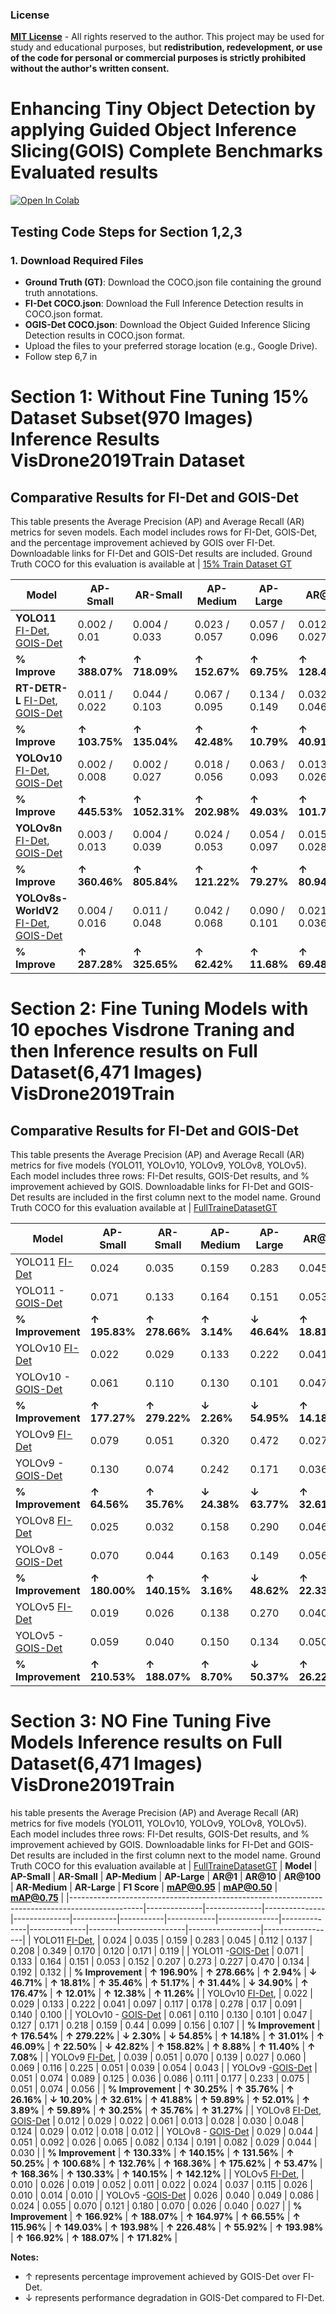 ### License

[**MIT License**](LICENSE) - All rights reserved to the author. This project may be used for study and educational purposes, but **redistribution, redevelopment, or use of the code for personal or commercial purposes is strictly prohibited without the author's written consent.**

# Enhancing Tiny Object Detection by applying Guided Object Inference Slicing(GOIS) Complete Benchmarks Evaluated results
 [![Open In Colab](https://colab.research.google.com/assets/colab-badge.svg)](Guided_Object_Inference_Slicing_Prediction_Vs_Full_Image_Prediction_Evaluation.ipynb)

## Testing Code Steps for Section 1,2,3

### 1. **Download Required Files**
- **Ground Truth (GT)**: Download the COCO.json file containing the ground truth annotations.
- **FI-Det COCO.json**: Download the Full Inference Detection results in COCO.json format.
- **OGIS-Det COCO.json**: Download the Object Guided Inference Slicing Detection results in COCO.json format.
- Upload the files to your preferred storage location (e.g., Google Drive).
- Follow step 6,7 in 
# Section 1: Without Fine Tuning 15% Dataset Subset(970 Images) Inference Results VisDrone2019Train Dataset

## Comparative Results for FI-Det and GOIS-Det
This table presents the Average Precision (AP) and Average Recall (AR) metrics for seven models. Each model includes rows for FI-Det, GOIS-Det, and the percentage improvement achieved by GOIS over FI-Det. Downloadable links for FI-Det and GOIS-Det results are included. Ground Truth COCO for this evaluation is available at | [15% Train Dataset GT](https://github.com/MMUZAMMUL/TinyObjectDetectionGOIS-Benchmarks/blob/main/Ground_Trouth-COCO.json)

| **Model** | **AP-Small** | **AR-Small** | **AP-Medium** | **AP-Large** | **AR@1** | **AR@10** | **AR@100** | **AR-Medium** | **AR-Large** | **mAP@0.95** | **mAP@0.50** | **mAP@0.75** |
|----------------|---------------|--------------|----------------|---------------|----------|-----------|------------|---------------|--------------|-------------------|--------------|--------------|
| **YOLO11** [FI-Det](https://github.com/MMUZAMMUL/Small-Object-Detection-Benchmarks-Full_ImageVsGOIS/releases/download/yolo11/FI_yolo11n.json), [GOIS-Det](https://github.com/MMUZAMMUL/Small-Object-Detection-Benchmarks-Full_ImageVsGOIS/releases/download/GOIS-YOLO11/GOIS_yolo11n.json) | 0.002 / 0.01 | 0.004 / 0.033 | 0.023 / 0.057 | 0.057 / 0.096 | 0.012 / 0.027 | 0.027 / 0.068 | 0.029 / 0.087 | 0.049 / 0.14 | 0.109 / 0.193 | 0.012 / 0.033 | 0.018 / 0.051 | 0.013 / 0.034 |
| **% Improve** | **↑ 388.07%** | **↑ 718.09%** | **↑ 152.67%** | **↑ 69.75%** | **↑ 128.48%** | **↑ 154.67%** | **↑ 194.56%** | **↑ 188.51%** | **↑ 77.16%** | **↑ 164.89%** | **↑ 183.25%** | **↑ 160.64%** |
| **RT-DETR-L** [FI-Det](https://github.com/MMUZAMMUL/Small-Object-Detection-Benchmarks-Full_ImageVsGOIS/releases/download/RT-DETRv1/FI_rtder-l.json), [GOIS-Det](https://github.com/MMUZAMMUL/Small-Object-Detection-Benchmarks-Full_ImageVsGOIS/releases/download/GOIS-RT/GOIS_rtdetr-l.json) | 0.011 / 0.022 | 0.044 / 0.103 | 0.067 / 0.095 | 0.134 / 0.149 | 0.032 / 0.046 | 0.081 / 0.116 | 0.101 / 0.171 | 0.144 / 0.225 | 0.245 / 0.273 | 0.043 / 0.061 | 0.067 / 0.094 | 0.044 / 0.063 |
| **% Improve** | **↑ 103.75%** | **↑ 135.04%** | **↑ 42.48%** | **↑ 10.79%** | **↑ 40.91%** | **↑ 42.27%** | **↑ 68.99%** | **↑ 55.97%** | **↑ 11.44%** | **↑ 41.08%** | **↑ 39.79%** | **↑ 43.49%** |
| **YOLOv10** [FI-Det](https://github.com/MMUZAMMUL/Small-Object-Detection-Benchmarks-Full_ImageVsGOIS/releases/download/yolov10-v1/FI_yolov10n.json), [GOIS-Det](https://github.com/MMUZAMMUL/Small-Object-Detection-Benchmarks-Full_ImageVsGOIS/releases/download/GOIS-Yolo10/GOIS_yolov10n.json) | 0.002 / 0.008 | 0.002 / 0.027 | 0.018 / 0.056 | 0.063 / 0.093 | 0.013 / 0.026 | 0.025 / 0.061 | 0.027 / 0.076 | 0.038 / 0.125 | 0.118 / 0.185 | 0.012 / 0.031 | 0.017 / 0.048 | 0.013 / 0.033 |
| **% Improve** | **↑ 445.53%** | **↑ 1052.31%** | **↑ 202.98%** | **↑ 49.03%** | **↑ 101.74%** | **↑ 141.36%** | **↑ 182.78%** | **↑ 231.55%** | **↑ 56.42%** | **↑ 155.67%** | **↑ 181.62%** | **↑ 158.41%** |
| **YOLOv8n** [FI-Det](https://github.com/MMUZAMMUL/Small-Object-Detection-Benchmarks-Full_ImageVsGOIS/releases/download/Yolov8-v1/FI_yolov8n.json), [GOIS-Det](https://github.com/MMUZAMMUL/Small-Object-Detection-Benchmarks-Full_ImageVsGOIS/releases/download/GOIS-YOLO8/GOIS_yolov8n.json) | 0.003 / 0.013 | 0.004 / 0.039 | 0.024 / 0.053 | 0.054 / 0.097 | 0.015 / 0.028 | 0.029 / 0.067 | 0.032 / 0.084 | 0.05 / 0.134 | 0.122 / 0.193 | 0.014 / 0.03 | 0.02 / 0.047 | 0.014 / 0.032 |
| **% Improve** | **↑ 360.46%** | **↑ 805.84%** | **↑ 121.22%** | **↑ 79.27%** | **↑ 80.94%** | **↑ 128.38%** | **↑ 159.81%** | **↑ 167.54%** | **↑ 58.05%** | **↑ 120.03%** | **↑ 138.30%** | **↑ 133.27%** |
| **YOLOv8s-WorldV2** [FI-Det](https://github.com/MMUZAMMUL/Small-Object-Detection-Benchmarks-Full_ImageVsGOIS/releases/download/yolo8world-v1/FI_yolov8s-worldv2.json), [GOIS-Det](https://github.com/MMUZAMMUL/Small-Object-Detection-Benchmarks-Full_ImageVsGOIS/releases/download/GOIS-YOLOWORLD/GOIS_yolov8s-worldv2.json) | 0.004 / 0.016 | 0.011 / 0.048 | 0.042 / 0.068 | 0.090 / 0.101 | 0.021 / 0.036 | 0.042 / 0.084 | 0.046 / 0.103 | 0.075 / 0.159 | 0.179 / 0.197 | 0.023 / 0.040 | 0.034 / 0.060 | 0.023 / 0.043 |
| **% Improve** | **↑ 287.28%** | **↑ 325.65%** | **↑ 62.42%** | **↑ 11.68%** | **↑ 69.48%** | **↑ 100.75%** | **↑ 125.29%** | **↑ 112.30%** | **↑ 10.25%** | **↑ 77.07%** | **↑ 73.88%** | **↑ 87.13%** |


# Section 2: Fine Tuning Models with 10 epoches Visdrone Traning and then Inference results  on  Full Dataset(6,471 Images) VisDrone2019Train 

## Comparative Results for FI-Det and GOIS-Det
This table presents the Average Precision (AP) and Average Recall (AR) metrics for five models (YOLO11, YOLOv10, YOLOv9, YOLOv8, YOLOv5). Each model includes three rows: FI-Det results, GOIS-Det results, and % improvement achieved by GOIS. Downloadable links for FI-Det and GOIS-Det results are included in the first column next to the model name. Ground Truth COCO for this evaluation available at | [FullTraineDatasetGT](https://github.com/MMUZAMMUL/TinyObjectDetectionGOIS-Benchmarks/releases/download/Full-VisdroneTrain-COCO-GT/ground_truth_coco.json)

| **Model**                                                                                      | **AP-Small**        | **AR-Small**        | **AP-Medium**       | **AP-Large**        | **AR@1**           | **AR@10**          | **AR@100**         | **AR-Medium**       | **AR-Large**       | **F1 Score**       | **mAP@0.95** | **mAP@0.50** | **mAP@0.75** |
|------------------------------------------------------------------------------------------------|---------------------|---------------------|---------------------|---------------------|--------------------|--------------------|--------------------|--------------------|--------------------|--------------------|----------------------|------------------|------------------|
| YOLO11 [FI-Det](https://github.com/MMUZAMMUL/TinyObjectDetectionGOIS-Benchmarks/releases/download/FT-YOLOv11-FI/Yolo11n_predictions_coco.json)  | 0.024 | 0.035 | 0.159 | 0.283 | 0.045 | 0.112 | 0.137 | 0.208 | 0.349 | 0.170 | 0.120 | 0.171 | 0.119 |
| YOLO11 - [GOIS-Det](https://github.com/MMUZAMMUL/TinyObjectDetectionGOIS-Benchmarks/releases/download/FT-YOLOv11-GOIS/Yolo11n-gois_predictions_coco.json) | 0.071 | 0.133 | 0.164 | 0.151 | 0.053 | 0.152 | 0.207 | 0.273 | 0.227 | 0.470 | 0.134 | 0.192 | 0.132 |
| **% Improvement**                                                                              | **↑ 195.83%** | **↑ 278.66%** | **↑ 3.14%** | **↓ 46.64%** | **↑ 18.81%** | **↑ 35.46%** | **↑ 51.17%** | **↑ 31.44%** | **↓ 34.90%** | **↑ 176.47%** | **↑ 11.67%** | **↑ 12.87%** | **↑ 10.92%** |
| YOLOv10 [FI-Det](https://github.com/MMUZAMMUL/TinyObjectDetectionGOIS-Benchmarks/releases/download/FT-YOLOv10-FI/Yolo10-full_predictions_coco.json) | 0.022 | 0.029 | 0.133 | 0.222 | 0.041 | 0.097 | 0.117 | 0.178 | 0.278 | 0.17 | 0.091 | 0.140 | 0.100 |
| YOLOv10 - [GOIS-Det](https://github.com/MMUZAMMUL/TinyObjectDetectionGOIS-Benchmarks/releases/download/FT-YOLOv10-GOIS/Yolo10-gois_predictions_coco.json) | 0.061 | 0.110 | 0.130 | 0.101 | 0.047 | 0.127 | 0.171 | 0.218 | 0.159 | 0.44 | 0.099 | 0.156 | 0.107 |
| **% Improvement**                                                                              | **↑ 177.27%** | **↑ 279.22%** | **↓ 2.26%** | **↓ 54.95%** | **↑ 14.18%** | **↑ 31.01%** | **↑ 46.09%** | **↑ 22.50%** | **↓ 42.82%** | **↑ 158.82%** | **↑ 8.79%** | **↑ 11.43%** | **↑ 7.00%** |
| YOLOv9 [FI-Det](https://github.com/MMUZAMMUL/TinyObjectDetectionGOIS-Benchmarks/releases/download/FT-YOLOv9-FI/Yolo9-full_predictions_coco.json) | 0.079 | 0.051 | 0.320 | 0.472 | 0.027 | 0.060 | 0.069 | 0.116 | 0.225 | 0.051 | 0.039 | 0.054 | 0.043 |
| YOLOv9 - [GOIS-Det](https://github.com/MMUZAMMUL/TinyObjectDetectionGOIS-Benchmarks/releases/download/FT-YOLOv9-GOIS/Yolo9-gois_predictions_coco.json) | 0.130 | 0.074 | 0.242 | 0.171 | 0.036 | 0.086 | 0.111 | 0.177 | 0.233 | 0.075 | 0.051 | 0.074 | 0.056 |
| **% Improvement**                                                                              | **↑ 64.56%** | **↑ 35.76%** | **↓ 24.38%** | **↓ 63.77%** | **↑ 32.61%** | **↑ 41.88%** | **↑ 59.89%** | **↑ 52.01%** | **↑ 3.89%** | **↑ 59.89%** | **↓ 11.79%** | **↓ 8.39%** | **↓ 14.22%** |
| YOLOv8 [FI-Det](https://github.com/MMUZAMMUL/TinyObjectDetectionGOIS-Benchmarks/releases/download/FT-YOLOv8-FI/Yolo8-full_predictions_coco.json) | 0.025 | 0.032 | 0.158 | 0.290 | 0.046 | 0.113 | 0.136 | 0.209 | 0.365 | 0.17 | 0.108 | 0.168 | 0.118 |
| YOLOv8 - [GOIS-Det](https://github.com/MMUZAMMUL/TinyObjectDetectionGOIS-Benchmarks/releases/download/FT-YOLOv8-GOIS/Yolo8-gois_predictions_coco.json) | 0.070 | 0.044 | 0.163 | 0.149 | 0.056 | 0.158 | 0.211 | 0.281 | 0.220 | 0.082 | 0.121 | 0.193 | 0.130 |
| **% Improvement**                                                                              | **↑ 180.00%** | **↑ 140.15%** | **↑ 3.16%** | **↓ 48.62%** | **↑ 22.33%** | **↑ 40.05%** | **↑ 55.92%** | **↑ 34.65%** | **↓ 39.72%** | **↑ 168.36%** | **↑ 12.04%** | **↑ 14.88%** | **↑ 10.17%** |
| YOLOv5 [FI-Det](https://github.com/MMUZAMMUL/TinyObjectDetectionGOIS-Benchmarks/releases/download/FT-YOLOv5-FI/Yolo5-full_predictions_coco.json) | 0.019 | 0.026 | 0.138 | 0.270 | 0.040 | 0.098 | 0.119 | 0.178 | 0.278 | 0.17 | 0.096 | 0.150 | 0.104 |
| YOLOv5 - [GOIS-Det](https://github.com/MMUZAMMUL/TinyObjectDetectionGOIS-Benchmarks/releases/download/FT-YOLOv5-GOIS/Yolo5-gois_predictions_coco.json) | 0.059 | 0.040 | 0.150 | 0.134 | 0.050 | 0.139 | 0.188 | 0.254 | 0.205 | 0.070 | 0.109 | 0.174 | 0.116 |
| **% Improvement**                                                                              | **↑ 210.53%** | **↑ 188.07%** | **↑ 8.70%** | **↓ 50.37%** | **↑ 26.22%** | **↑ 42.71%** | **↑ 58.12%** | **↑ 40.05%** | **↓ 37.62%** | **↑ 193.98%** | **↑ 13.54%** | **↑ 16.00%** | **↑ 11.54%** |


# Section 3: NO Fine Tuning Five Models Inference results  on Full Dataset(6,471 Images) VisDrone2019Train 
his table presents the Average Precision (AP) and Average Recall (AR) metrics for five models (YOLO11, YOLOv10, YOLOv9, YOLOv8, YOLOv5). Each model includes three rows: FI-Det results, GOIS-Det results, and % improvement achieved by GOIS. Downloadable links for FI-Det and GOIS-Det results are included in the first column next to the model name. Ground Truth COCO for this evaluation available at | [FullTraineDatasetGT](https://drive.google.com/file/d/1-xQ6z7Yx0y3pZp_TZpbWjbM4VrbQ4yL0/view?usp=drive_link)
| **Model**                                                                                      | **AP-Small** | **AR-Small** | **AP-Medium** | **AP-Large** | **AR@1** | **AR@10** | **AR@100** | **AR-Medium** | **AR-Large** | **F1 Score** | **mAP@0.95** | **mAP@0.50** | **mAP@0.75** |
|------------------------------------------------------------------------------------------------|--------------|--------------|---------------|--------------|-----------|-----------|------------|---------------|--------------|--------------|------------------------|------------------|------------------|
| YOLO11 [FI-Det](https://drive.google.com/file/d/1UY5555KzgbNu2Ao4LWKLE2WDNyNZb2Zx/view?usp=drive_link), | 0.024 | 0.035 | 0.159 | 0.283 | 0.045 | 0.112 | 0.137 | 0.208 | 0.349 | 0.170 | 0.120 | 0.171 | 0.119 |
| YOLO11 -[GOIS-Det](https://drive.google.com/file/d/1-9mf-KK9sFkcvMx-RN7NWxA7lsuTFrV6/view?usp=drive_link)                                                                          | 0.071 | 0.133 | 0.164 | 0.151 | 0.053 | 0.152 | 0.207 | 0.273 | 0.227 | 0.470 | 0.134 | 0.192 | 0.132 |
| **% Improvement**                                                                              | **↑ 196.90%** | **↑ 278.66%** | **↑ 2.94%** | **↓ 46.71%** | **↑ 18.81%** | **↑ 35.46%** | **↑ 51.17%** | **↑ 31.44%** | **↓ 34.90%** | **↑ 176.47%** | **↑ 12.01%** | **↑ 12.38%** | **↑ 11.26%** |
| YOLOv10 [FI-Det](https://drive.google.com/file/d/108lw39DbQaNFfLH4hRiXDUPBHN0aMwoq/view?usp=drive_link), | 0.022 | 0.029 | 0.133 | 0.222 | 0.041 | 0.097 | 0.117 | 0.178 | 0.278 | 0.17 | 0.091 | 0.140 | 0.100 |
| YOLOv10 - [GOIS-Det](https://drive.google.com/file/d/10Br73D63gjm_w4EH9IxREcNnS6yM0H0v/view?usp=drive_link)                                                                        | 0.061 | 0.110 | 0.130 | 0.101 | 0.047 | 0.127 | 0.171 | 0.218 | 0.159 | 0.44 | 0.099 | 0.156 | 0.107 |
| **% Improvement**                                                                              | **↑ 176.54%** | **↑ 279.22%** | **↓ 2.30%** | **↓ 54.85%** | **↑ 14.18%** | **↑ 31.01%** | **↑ 46.09%** | **↑ 22.50%** | **↓ 42.82%** | **↑ 158.82%** | **↑ 8.88%** | **↑ 11.40%** | **↑ 7.08%** |
| YOLOv9 [FI-Det](https://drive.google.com/file/d/1-2dQfFQkOwdnUPr0A_Jp7w-88nEtT1QA/view?usp=drive_link),  | 0.039 | 0.051 | 0.070 | 0.139 | 0.027 | 0.060 | 0.069 | 0.116 | 0.225 | 0.051 | 0.039 | 0.054 | 0.043 |
| YOLOv9 -[GOIS-Det](https://drive.google.com/file/d/1-EHJeCZr0s0DFhCVX2DEuHgWCC75dUSD/view?usp=drive_link)                                                                         | 0.051 | 0.074 | 0.089 | 0.125 | 0.036 | 0.086 | 0.111 | 0.177 | 0.233 | 0.075 | 0.051 | 0.074 | 0.056 |
| **% Improvement**                                                                              | **↑ 30.25%** | **↑ 35.76%** | **↑ 26.16%** | **↓ 10.20%** | **↑ 32.61%** | **↑ 41.88%** | **↑ 59.89%** | **↑ 52.01%** | **↑ 3.89%** | **↑ 59.89%** | **↑ 30.25%** | **↑ 35.76%** | **↑ 31.27%** |
| YOLOv8 [FI-Det](https://drive.google.com/file/d/1-3oSVkRHVM-CmMrXSYIMZmCcMdIEfvlx/view?usp=drive_link), [GOIS-Det](https://drive.google.com/file/d/1-HC8p_UA_s0h7MqTHACJF45n4AR658VU/view?usp=drive_link) | 0.012 | 0.029 | 0.022 | 0.061 | 0.013 | 0.028 | 0.030 | 0.048 | 0.124 | 0.029 | 0.012 | 0.018 | 0.012 |
| YOLOv8 - [GOIS-Det](https://drive.google.com/file/d/191eM0XM94iqkdmNvOvkLP0x4qNl_JztT/view?usp=drive_link)                                                                          | 0.029 | 0.044 | 0.051 | 0.092 | 0.026 | 0.065 | 0.082 | 0.134 | 0.191 | 0.082 | 0.029 | 0.044 | 0.030 |
| **% Improvement**                                                                              | **↑ 130.33%** | **↑ 140.15%** | **↑ 131.56%** | **↑ 50.25%** | **↑ 100.68%** | **↑ 132.76%** | **↑ 168.36%** | **↑ 175.62%** | **↑ 53.47%** | **↑ 168.36%** | **↑ 130.33%** | **↑ 140.15%** | **↑ 142.12%** |
| YOLOv5 [FI-Det](https://drive.google.com/file/d/1-8I5JZFhtdRH8lvYAzW-wNjQaRClcpGy/view?usp=drive_link),  | 0.010 | 0.026 | 0.019 | 0.052 | 0.011 | 0.022 | 0.024 | 0.037 | 0.115 | 0.026 | 0.010 | 0.014 | 0.010 |
| YOLOv5 -[GOIS-Det](https://drive.google.com/file/d/191eM0XM94iqkdmNvOvkLP0x4qNl_JztT/view?usp=drive_link)                                                                            | 0.026 | 0.040 | 0.049 | 0.086 | 0.024 | 0.055 | 0.070 | 0.121 | 0.180 | 0.070 | 0.026 | 0.040 | 0.027 |
| **% Improvement**                                                                              | **↑ 166.92%** | **↑ 188.07%** | **↑ 164.97%** | **↑ 66.55%** | **↑ 115.96%** | **↑ 149.03%** | **↑ 193.98%** | **↑ 226.48%** | **↑ 55.92%** | **↑ 193.98%** | **↑ 166.92%** | **↑ 188.07%** | **↑ 171.82%** |

**Notes:**
- ↑ represents percentage improvement achieved by GOIS-Det over FI-Det.
- ↓ represents performance degradation in GOIS-Det compared to FI-Det.






